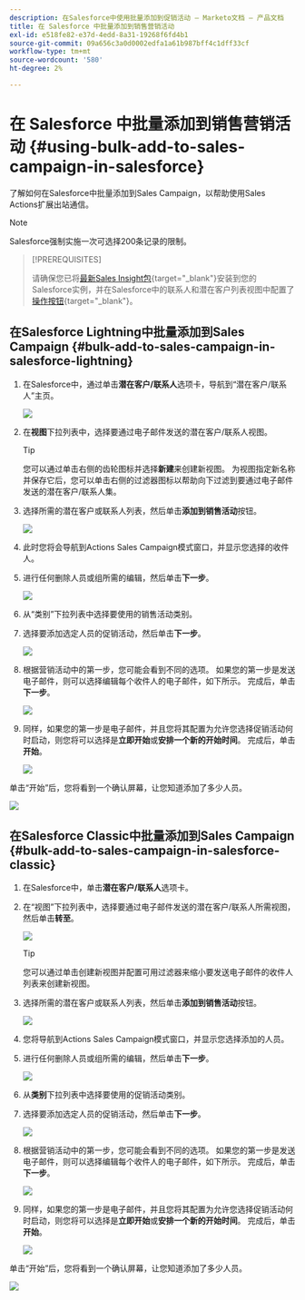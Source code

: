 ```yaml
---
description: 在Salesforce中使用批量添加到促销活动 — Marketo文档 — 产品文档
title: 在 Salesforce 中批量添加到销售营销活动
exl-id: e518fe82-e37d-4edd-8a31-19268f6fd4b1
source-git-commit: 09a656c3a0d0002edfa1a61b987bff4c1dff33cf
workflow-type: tm+mt
source-wordcount: '580'
ht-degree: 2%

---
```


# 在 Salesforce 中批量添加到销售营销活动 {#using-bulk-add-to-sales-campaign-in-salesforce}

了解如何在Salesforce中批量添加到Sales Campaign，以帮助使用Sales Actions扩展出站通信。

>[!NOTE]
>
>Salesforce强制实施一次可选择200条记录的限制。

>[!PREREQUISITES]
>
>请确保您已将[最新Sales Insight包](/help/marketo/product-docs/marketo-sales-insight/msi-for-salesforce/upgrading/upgrading-your-msi-package.md){target="_blank"}安装到您的Salesforce实例，并在Salesforce中的联系人和潜在客户列表视图中配置了[操作按钮](/help/marketo/product-docs/marketo-sales-insight/actions/crm/salesforce-package-configuration/add-action-buttons-to-salesforce-list-view.md){target="_blank"}。

## 在Salesforce Lightning中批量添加到Sales Campaign {#bulk-add-to-sales-campaign-in-salesforce-lightning}

1. 在Salesforce中，通过单击&#x200B;**潜在客户/联系人**&#x200B;选项卡，导航到“潜在客户/联系人”主页。

   ![](assets/using-bulk-add-to-sales-campaign-in-salesforce-1.png)

1. 在&#x200B;**视图**&#x200B;下拉列表中，选择要通过电子邮件发送的潜在客户/联系人视图。

   >[!TIP]
   >
   >您可以通过单击右侧的齿轮图标并选择&#x200B;**新建**&#x200B;来创建新视图。 为视图指定新名称并保存它后，您可以单击右侧的过滤器图标以帮助向下过滤到要通过电子邮件发送的潜在客户/联系人集。

1. 选择所需的潜在客户或联系人列表，然后单击&#x200B;**添加到销售活动**&#x200B;按钮。

   ![](assets/using-bulk-add-to-sales-campaign-in-salesforce-2.png)

1. 此时您将会导航到Actions Sales Campaign模式窗口，并显示您选择的收件人。

1. 进行任何删除人员或组所需的编辑，然后单击&#x200B;**下一步**。

   ![](assets/using-bulk-add-to-sales-campaign-in-salesforce-3.png)

1. 从“类别”下拉列表中选择要使用的销售活动类别。

1. 选择要添加选定人员的促销活动，然后单击&#x200B;**下一步**。

   ![](assets/using-bulk-add-to-sales-campaign-in-salesforce-4.png)

1. 根据营销活动中的第一步，您可能会看到不同的选项。 如果您的第一步是发送电子邮件，则可以选择编辑每个收件人的电子邮件，如下所示。 完成后，单击&#x200B;**下一步**。

   ![](assets/using-bulk-add-to-sales-campaign-in-salesforce-5.png)

1. 同样，如果您的第一步是电子邮件，并且您将其配置为允许您选择促销活动何时启动，则您将可以选择是&#x200B;**立即开始**&#x200B;或&#x200B;**安排一个新的开始时间**。 完成后，单击&#x200B;**开始**。

   ![](assets/using-bulk-add-to-sales-campaign-in-salesforce-6.png)

单击“开始”后，您将看到一个确认屏幕，让您知道添加了多少人员。

![](assets/using-bulk-add-to-sales-campaign-in-salesforce-7.png)

## 在Salesforce Classic中批量添加到Sales Campaign {#bulk-add-to-sales-campaign-in-salesforce-classic}

1. 在Salesforce中，单击&#x200B;**潜在客户/联系人**&#x200B;选项卡。

1. 在“视图”下拉列表中，选择要通过电子邮件发送的潜在客户/联系人所需视图，然后单击&#x200B;**转至**。

   ![](assets/using-bulk-add-to-sales-campaign-in-salesforce-8.png)

   >[!TIP]
   >
   >您可以通过单击创建新视图并配置可用过滤器来缩小要发送电子邮件的收件人列表来创建新视图。

1. 选择所需的潜在客户或联系人列表，然后单击&#x200B;**添加到销售活动**&#x200B;按钮。

   ![](assets/using-bulk-add-to-sales-campaign-in-salesforce-9.png)

1. 您将导航到Actions Sales Campaign模式窗口，并显示您选择添加的人员。

1. 进行任何删除人员或组所需的编辑，然后单击&#x200B;**下一步**。

   ![](assets/using-bulk-add-to-sales-campaign-in-salesforce-10.png)

1. 从&#x200B;**类别**&#x200B;下拉列表中选择要使用的促销活动类别。

1. 选择要添加选定人员的促销活动，然后单击&#x200B;**下一步**。

   ![](assets/using-bulk-add-to-sales-campaign-in-salesforce-11.png)

1. 根据营销活动中的第一步，您可能会看到不同的选项。 如果您的第一步是发送电子邮件，则可以选择编辑每个收件人的电子邮件，如下所示。 完成后，单击&#x200B;**下一步**。

   ![](assets/using-bulk-add-to-sales-campaign-in-salesforce-12.png)

1. 同样，如果您的第一步是电子邮件，并且您将其配置为允许您选择促销活动何时启动，则您将可以选择是&#x200B;**立即开始**&#x200B;或&#x200B;**安排一个新的开始时间**。 完成后，单击&#x200B;**开始**。

   ![](assets/using-bulk-add-to-sales-campaign-in-salesforce-13.png)

单击“开始”后，您将看到一个确认屏幕，让您知道添加了多少人员。

![](assets/using-bulk-add-to-sales-campaign-in-salesforce-14.png)
